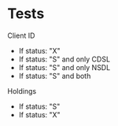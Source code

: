# Tests

Client ID

- If status: "X"
- If status: "S" and only CDSL
- If status: "S" and only NSDL
- If status: "S" and both

Holdings

- If status: "S"
- If status: "X"

